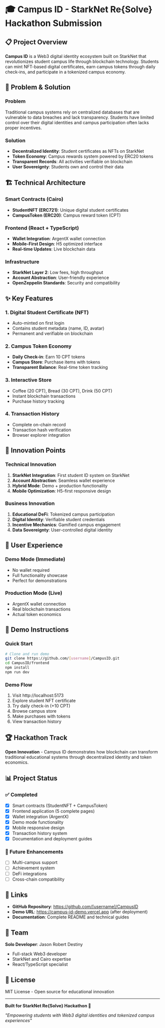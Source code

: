 # 🎓 Campus ID - StarkNet Re{Solve} Hackathon Submission

## 📋 Project Overview

**Campus ID** is a Web3 digital identity ecosystem built on StarkNet that revolutionizes student campus life through blockchain technology. Students can mint NFT-based digital certificates, earn campus tokens through daily check-ins, and participate in a tokenized campus economy.

## 🎯 Problem & Solution

### Problem
Traditional campus systems rely on centralized databases that are vulnerable to data breaches and lack transparency. Students have limited control over their digital identities and campus participation often lacks proper incentives.

### Solution
- **Decentralized Identity**: Student certificates as NFTs on StarkNet
- **Token Economy**: Campus rewards system powered by ERC20 tokens
- **Transparent Records**: All activities verifiable on blockchain
- **User Sovereignty**: Students own and control their data

## 🏗️ Technical Architecture

### Smart Contracts (Cairo)
- **StudentNFT (ERC721)**: Unique digital student certificates
- **CampusToken (ERC20)**: Campus reward token (CPT)

### Frontend (React + TypeScript)
- **Wallet Integration**: ArgentX wallet connection
- **Mobile-First Design**: H5 optimized interface
- **Real-time Updates**: Live blockchain data

### Infrastructure
- **StarkNet Layer 2**: Low fees, high throughput
- **Account Abstraction**: User-friendly experience
- **OpenZeppelin Standards**: Security and compatibility

## ✨ Key Features

### 1. Digital Student Certificate (NFT)
- Auto-minted on first login
- Contains student metadata (name, ID, avatar)
- Permanent and verifiable on blockchain

### 2. Campus Token Economy
- **Daily Check-in**: Earn 10 CPT tokens
- **Campus Store**: Purchase items with tokens
- **Transparent Balance**: Real-time token tracking

### 3. Interactive Store
- Coffee (20 CPT), Bread (30 CPT), Drink (50 CPT)
- Instant blockchain transactions
- Purchase history tracking

### 4. Transaction History
- Complete on-chain record
- Transaction hash verification
- Browser explorer integration

## 🚀 Innovation Points

### Technical Innovation
1. **StarkNet Integration**: First student ID system on StarkNet
2. **Account Abstraction**: Seamless wallet experience
3. **Hybrid Mode**: Demo + production functionality
4. **Mobile Optimization**: H5-first responsive design

### Business Innovation
1. **Educational DeFi**: Tokenized campus participation
2. **Digital Identity**: Verifiable student credentials
3. **Incentive Mechanics**: Gamified campus engagement
4. **Data Sovereignty**: User-controlled digital identity

## 📱 User Experience

### Demo Mode (Immediate)
- No wallet required
- Full functionality showcase
- Perfect for demonstrations

### Production Mode (Live)
- ArgentX wallet connection
- Real blockchain transactions
- Actual token economics

## 🎪 Demo Instructions

### Quick Start
```bash
# Clone and run demo
git clone https://github.com/[username]/CampusID.git
cd CampusID/frontend
npm install
npm run dev
```

### Demo Flow
1. Visit http://localhost:5173
2. Explore student NFT certificate
3. Try daily check-in (+10 CPT)
4. Browse campus store
5. Make purchases with tokens
6. View transaction history

## 🏆 Hackathon Track

**Open Innovation** - Campus ID demonstrates how blockchain can transform traditional educational systems through decentralized identity and token economics.

## 📊 Project Status

### ✅ Completed
- [x] Smart contracts (StudentNFT + CampusToken)
- [x] Frontend application (5 complete pages)
- [x] Wallet integration (ArgentX)
- [x] Demo mode functionality
- [x] Mobile responsive design
- [x] Transaction history system
- [x] Documentation and deployment guides

### 🚀 Future Enhancements
- [ ] Multi-campus support
- [ ] Achievement system
- [ ] DeFi integrations
- [ ] Cross-chain compatibility

## 🔗 Links

- **GitHub Repository**: https://github.com/[username]/CampusID
- **Demo URL**: https://campus-id-demo.vercel.app (after deployment)
- **Documentation**: Complete README and technical guides

## 👥 Team

**Solo Developer**: Jason Robert Destiny
- Full-stack Web3 developer
- StarkNet and Cairo expertise
- React/TypeScript specialist

## 📄 License

MIT License - Open source for educational innovation

---

**Built for StarkNet Re{Solve} Hackathon 🚀**

*"Empowering students with Web3 digital identities and tokenized campus experiences"*